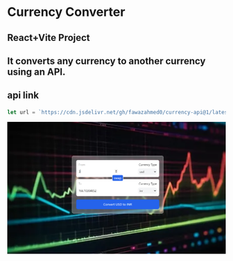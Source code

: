 # Currency Converter
## React+Vite Project 
## It converts any currency to another currency using an API.

## api link

```javascript
let url = `https://cdn.jsdelivr.net/gh/fawazahmed0/currency-api@1/latest/currencies/${currency}.json`

```

![Alt text](image.png)